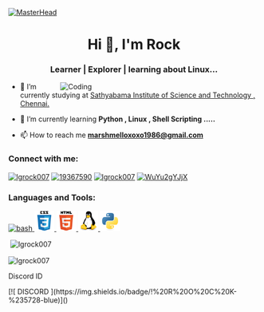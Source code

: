 <!-- ### Hi there 👋
-->
<!--
**lgrock007/lgrock007** is a ✨ _special_ ✨ repository because its `README.md` (this file) appears on your GitHub profile.

Here are some ideas to get you started:

- 🔭 I’m currently working on ...
- 🌱 I’m currently learning ...
- 👯 I’m looking to collaborate on ...
- 🤔 I’m looking for help with ...
- 💬 Ask me about ...
- 📫 How to reach me: ...
- 😄 Pronouns: ...
- ⚡ Fun fact: ...
-->

[![MasterHead](https://media-exp1.licdn.com/dms/image/C4E16AQFcyXQD9JzeEg/profile-displaybackgroundimage-shrink_200_800/0/1663845518874?e=1669248000&v=beta&t=OPdP4jGMoiCxUFxZ9i91rijfUaBdzY7sivM33rCbg-w)]()

<h1 align="center">Hi 👋, I'm Rock</h1>
<h3 align="center">Learner | Explorer | learning about Linux...</h3>
<img align="right" width="400" alt="Coding" src="https://camo.githubusercontent.com/c1dcb74cc1c1835b1d716f5051499a2814c683c806b15f04b0eba492863703e9/68747470733a2f2f63646e2e6472696262626c652e636f6d2f75736572732f3733303730332f73637265656e73686f74732f363538313234332f6176656e746f2e676966">

- 🔭 I’m currently studying at [Sathyabama Institute of Science and Technology , Chennai.](https://www.sathyabama.ac.in/)

- 🌱 I’m currently learning **Python , Linux , Shell Scripting .....**

- 📫 How to reach me **marshmelloxoxo1986@gmail.com**

<h3 align="left">Connect with me:</h3>
<p align="left">
<a href="https://linkedin.com/in/lgrock007" target="blank"><img align="center" src="https://raw.githubusercontent.com/rahuldkjain/github-profile-readme-generator/master/src/images/icons/Social/linked-in-alt.svg" alt="lgrock007" height="30" width="40" /></a>
<a href="https://stackoverflow.com/users/19367590" target="blank"><img align="center" src="https://raw.githubusercontent.com/rahuldkjain/github-profile-readme-generator/master/src/images/icons/Social/stack-overflow.svg" alt="19367590" height="30" width="40" /></a>
<a href="https://instagram.com/lgrock007" target="blank"><img align="center" src="https://raw.githubusercontent.com/rahuldkjain/github-profile-readme-generator/master/src/images/icons/Social/instagram.svg" alt="lgrock007" height="30" width="40" /></a>
<a href="https://discord.gg/WuYu2gYJjX" target="blank"><img align="center" src="https://raw.githubusercontent.com/rahuldkjain/github-profile-readme-generator/master/src/images/icons/Social/discord.svg" alt="WuYu2gYJjX" height="30" width="40" /></a>
</p>

<h3 align="left">Languages and Tools:</h3>
<p align="left"> <a href="https://www.gnu.org/software/bash/" target="_blank" rel="noreferrer"> <img src="https://www.vectorlogo.zone/logos/gnu_bash/gnu_bash-icon.svg" alt="bash" width="40" height="40"/> </a> <a href="https://www.w3schools.com/css/" target="_blank" rel="noreferrer"> <img src="https://raw.githubusercontent.com/devicons/devicon/master/icons/css3/css3-original-wordmark.svg" alt="css3" width="40" height="40"/> </a> <a href="https://www.w3.org/html/" target="_blank" rel="noreferrer"> <img src="https://raw.githubusercontent.com/devicons/devicon/master/icons/html5/html5-original-wordmark.svg" alt="html5" width="40" height="40"/> </a> <a href="https://www.linux.org/" target="_blank" rel="noreferrer"> <img src="https://raw.githubusercontent.com/devicons/devicon/master/icons/linux/linux-original.svg" alt="linux" width="40" height="40"/> </a> <a href="https://www.python.org" target="_blank" rel="noreferrer"> <img src="https://raw.githubusercontent.com/devicons/devicon/master/icons/python/python-original.svg" alt="python" width="40" height="40"/> </a> </p>

<p>&nbsp;<img align="center" src="https://github-readme-stats.vercel.app/api?username=lgrock007&show_icons=true&locale=en" alt="lgrock007" /></p>

<p><img align="center" src="https://github-readme-streak-stats.herokuapp.com/?user=lgrock007&" alt="lgrock007" /></p>

<p> Discord ID </p>
[![ DISCORD ](https://img.shields.io/badge/!%20R%20O%20C%20K-%235728-blue)]()
